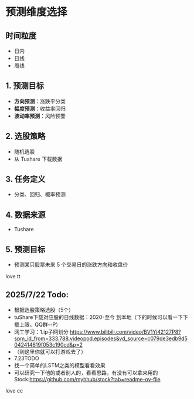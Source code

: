 # 预测维度选择

## 时间粒度
- 日内
- 日线
- 周线

## 1. 预测目标
- **方向预测**：涨跌平分类
- **幅度预测**：收益率回归
- **波动率预测**：风险预警

## 2. 选股策略
- 随机选股
- 从 Tushare 下载数据

## 3. 任务定义
- 分类、回归、概率预测

## 4. 数据来源
- Tushare

## 5. 预测目标
- 预测某只股票未来 5 个交易日的涨跌方向和收盘价

love tt

## 2025/7/22 Todo:
- 根据选股策略选股（5个）
- tuShare下载对应股的日线数据：2020-至今 到本地（下的时候可以看一下下载上限，QQ群--P）
- 网工学习：1.ip子网划分 https://www.bilibili.com/video/BV1Yi42127P8?spm_id_from=333.788.videopod.episodes&vd_source=c079de3edb9d5042414619f053c190cd&p=2
- （到这里你就可以打游戏去了）
- 7.23TODO
- 找一个简单的LSTM之类的模型看看效果
- 可以研究一下他的或者别人的，看看思路，有没有可以拿来用的Stock:https://github.com/myhhub/stock?tab=readme-ov-file

love cc


